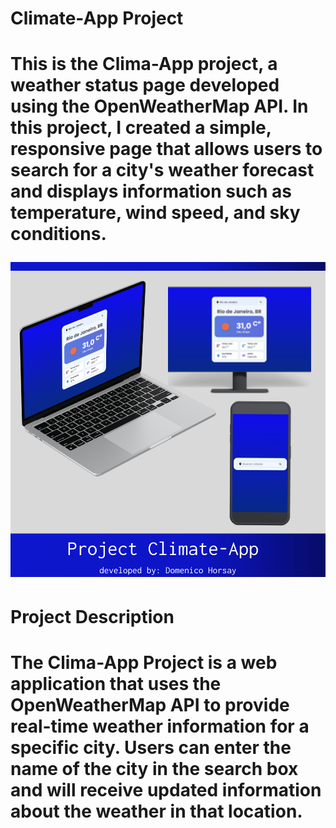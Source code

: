 <h1>Climate-App Project<h1>

<p>This is the Clima-App project, a weather status page developed using the OpenWeatherMap API. In this project, I created a simple, responsive page that allows users to search for a city's weather forecast and displays information such as temperature, wind speed, and sky conditions.<p>

<img src="src/images/project-img.svg"> 


<h1>Project Description<h1>

<p>The Clima-App Project is a web application that uses the OpenWeatherMap API to provide real-time weather information for a specific city. Users can enter the name of the city in the search box and will receive updated information about the weather in that location.<p>